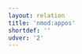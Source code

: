 ```yaml
---
layout: relation
title: 'nmod:appos'
shortdef: ''
udver: '2'
---
```

<!-- Interlanguage links updated Út zář 29 20:31:56 CEST 2020 -->
